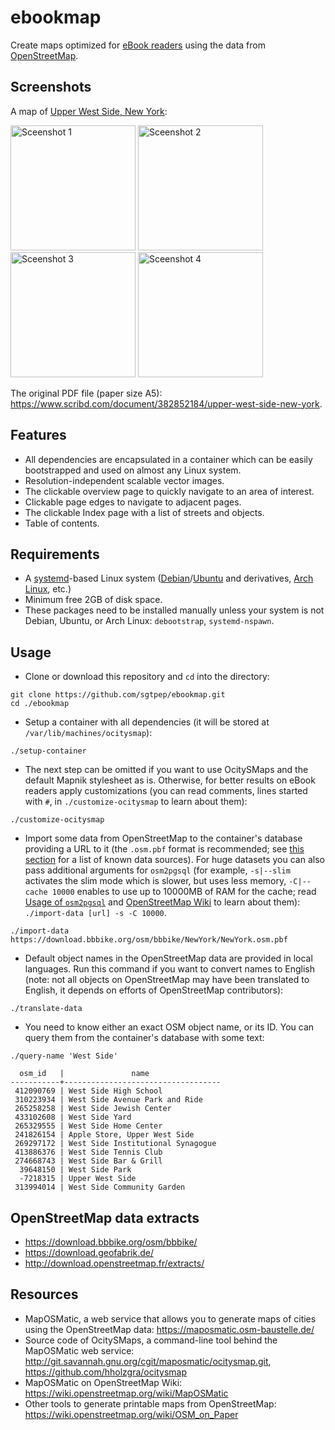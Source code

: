 # ebookmap

Create maps optimized for [eBook readers](https://en.wikipedia.org/wiki/E-reader) using the data from [OpenStreetMap](https://www.openstreetmap.org/).

## Screenshots

A map of [Upper West Side, New York](https://www.openstreetmap.org/relation/8398085):

<img alt="Sceenshot 1" src="https://user-images.githubusercontent.com/142021/42083860-c4a1257a-7b94-11e8-8ef6-e122985722dc.png" width="200"> <img alt="Sceenshot 2" src="https://user-images.githubusercontent.com/142021/42083861-c4d2ad84-7b94-11e8-94ef-71865989db1f.png" width="200"> <img alt="Sceenshot 3" src="https://user-images.githubusercontent.com/142021/42083863-c504c4a4-7b94-11e8-96d4-984dcb5afd46.png" width="200"> <img alt="Sceenshot 4" src="https://user-images.githubusercontent.com/142021/42083864-c53760da-7b94-11e8-8ef2-e7f698656196.png" width="200">

The original PDF file (paper size A5): https://www.scribd.com/document/382852184/upper-west-side-new-york.

## Features

- All dependencies are encapsulated in a container which can be easily bootstrapped and used on almost any Linux system.
- Resolution-independent scalable vector images.
- The clickable overview page to quickly navigate to an area of interest.
- Clickable page edges to navigate to adjacent pages.
- The clickable Index page with a list of streets and objects.
- Table of contents.

## Requirements

- A [systemd](https://en.wikipedia.org/wiki/Systemd)-based Linux system ([Debian](https://www.debian.org/)/[Ubuntu](https://www.ubuntu.com/) and derivatives, [Arch Linux](https://www.archlinux.org/), etc.)
- Minimum free 2GB of disk space.
- These packages need to be installed manually unless your system is not Debian, Ubuntu, or Arch Linux: `debootstrap`, `systemd-nspawn`.

## Usage

- Clone or download this repository and `cd` into the directory:

```shell
git clone https://github.com/sgtpep/ebookmap.git
cd ./ebookmap
```

- Setup a container with all dependencies (it will be stored at `/var/lib/machines/ocitysmap`):

```shell
./setup-container
```

- The next step can be omitted if you want to use OcitySMaps and the default Mapnik stylesheet as is. Otherwise, for better results on eBook readers apply customizations (you can read comments, lines started with `#`, in `./customize-ocitysmap` to learn about them):

```shell
./customize-ocitysmap
```

- Import some data from OpenStreetMap to the container's database providing a URL to it (the `.osm.pbf` format is recommended; see [this section](#openstreetmap-data-extracts) for a list of known data sources). For huge datasets you can also pass additional arguments for `osm2pgsql` (for example, `-s|--slim` activates the slim mode which is slower, but uses less memory, `-C|--cache 10000` enables to use up to 10000MB of RAM for the cache; read [Usage of `osm2pgsql`](http://www.volkerschatz.com/net/osm/osm2pgsql-usage.html) and [OpenStreetMap Wiki](https://wiki.openstreetmap.org/wiki/Osm2pgsql) to learn about them): `./import-data [url] -s -C 10000`.

```shell
./import-data https://download.bbbike.org/osm/bbbike/NewYork/NewYork.osm.pbf
```

- Default object names in the OpenStreetMap data are provided in local languages. Run this command if you want to convert names to English (note: not all objects on OpenStreetMap may have been translated to English, it depends on efforts of OpenStreetMap contributors):

```shell
./translate-data
```

- You need to know either an exact OSM object name, or its ID. You can query them from the container's database with some text:

```shell
./query-name 'West Side'
```

```
  osm_id   |               name
-----------+-----------------------------------
 412090769 | West Side High School
 310223934 | West Side Avenue Park and Ride
 265258258 | West Side Jewish Center
 433102608 | West Side Yard
 265329555 | West Side Home Center
 241826154 | Apple Store, Upper West Side
 269297172 | West Side Institutional Synagogue
 413886376 | West Side Tennis Club
 274668743 | West Side Bar & Grill
  39648150 | West Side Park
  -7218315 | Upper West Side
 313994014 | West Side Community Garden
```

## OpenStreetMap data extracts

- https://download.bbbike.org/osm/bbbike/
- https://download.geofabrik.de/
- http://download.openstreetmap.fr/extracts/

## Resources

- MapOSMatic, a web service that allows you to generate maps of cities using the OpenStreetMap data: https://maposmatic.osm-baustelle.de/
- Source code of OcitySMaps, a command-line tool behind the MapOSMatic web service: http://git.savannah.gnu.org/cgit/maposmatic/ocitysmap.git, https://github.com/hholzgra/ocitysmap
- MapOSMatic on OpenStreetMap Wiki: https://wiki.openstreetmap.org/wiki/MapOSMatic
- Other tools to generate printable maps from OpenStreetMap: https://wiki.openstreetmap.org/wiki/OSM_on_Paper

